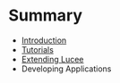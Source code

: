 # Summary

* [Introduction](README.md)
* [Tutorials](chapter1.md)
* [Extending Lucee](extending_lucee.md)
* Developing Applications

